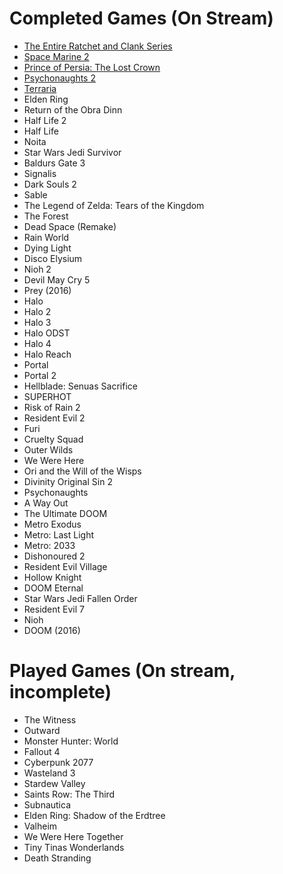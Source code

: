 # Completed Games (On Stream)
- [The Entire Ratchet and Clank Series](https://youtube.com/playlist?list=PLMvZhx4lipDLISSqmrLqjiP6CUNyGMOBF&si=x8WGoUhnU2RfXL6N)
- [Space Marine 2](https://youtube.com/playlist?list=PLMvZhx4lipDKFE2Y4U-mH7NpviUuvkBD8&si=6LOQp_hNi1zmv400)
- [Prince of Persia: The Lost Crown](https://www.youtube.com/watch?v=Capeh7RH6S8&list=PLMvZhx4lipDIorMFZAc4-Jv5N8H_tTg4H)
- [Psychonaughts 2](https://www.youtube.com/watch?v=vllnap-8Agg&list=PLMvZhx4lipDJu1MlZZ9qaepzRcPOtOOR-)
- [Terraria](https://www.youtube.com/watch?v=oqNkygT3Vwg&list=PLMvZhx4lipDIJ3AszXpXFoFBjP1t1oYTr)
- Elden Ring
- Return of the Obra Dinn
- Half Life 2
- Half Life
- Noita
- Star Wars Jedi Survivor
- Baldurs Gate 3
- Signalis
- Dark Souls 2
- Sable
- The Legend of Zelda: Tears of the Kingdom
- The Forest
- Dead Space (Remake)
- Rain World
- Dying Light
- Disco Elysium
- Nioh 2
- Devil May Cry 5
- Prey (2016)
- Halo 
- Halo 2
- Halo 3
- Halo ODST
- Halo 4
- Halo Reach
- Portal
- Portal 2
- Hellblade: Senuas Sacrifice
- SUPERHOT
- Risk of Rain 2
- Resident Evil 2
- Furi
- Cruelty Squad
- Outer Wilds
- We Were Here
- Ori and the Will of the Wisps
- Divinity Original Sin 2
- Psychonaughts
- A Way Out
- The Ultimate DOOM
- Metro Exodus
- Metro: Last Light
- Metro: 2033
- Dishonoured 2
- Resident Evil Village
- Hollow Knight
- DOOM Eternal
- Star Wars Jedi Fallen Order
- Resident Evil 7
- Nioh
- DOOM (2016)

# Played Games (On stream, incomplete)
- The Witness
- Outward
- Monster Hunter: World
- Fallout 4
- Cyberpunk 2077
- Wasteland 3
- Stardew Valley
- Saints Row: The Third
- Subnautica
- Elden Ring: Shadow of the Erdtree
- Valheim
- We Were Here Together
- Tiny Tinas Wonderlands
- Death Stranding
